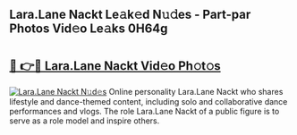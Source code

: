 ## Lara.Lane Nackt Le𝚊k𝚎d N𝚞𝚍es - Part-par Photos Vid𝚎o Le𝚊ks 0H64g

# <h2><a href="http://fb8bd5.evod.top/?m=Lara.Lane+Nackt">🔗 👉🔴 Lara.Lane Nackt Vid𝚎o Ph𝚘t𝚘s</a></h2>

[![Lara.Lane Nackt N𝚞d𝚎s](https://i.imgur.com/8V9OHl7.gif)](http://fb8bd5.evod.top/?m=Lara.Lane+Nackt)
Online personality Lara.Lane Nackt who shares lifestyle and dance-themed content, including solo and collaborative dance performances and vlogs. The role Lara.Lane Nackt of a public figure is to serve as a role model and inspire others. 
